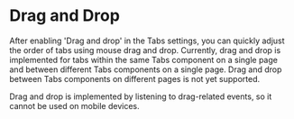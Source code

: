 # Drag and Drop

After enabling 'Drag and drop' in the Tabs settings, you can quickly adjust the order of tabs using mouse drag and drop. Currently, drag and drop is implemented for tabs within the same Tabs component on a single page and between different Tabs components on a single page. Drag and drop between Tabs components on different pages is not yet supported.

Drag and drop is implemented by listening to drag-related events, so it cannot be used on mobile devices.
